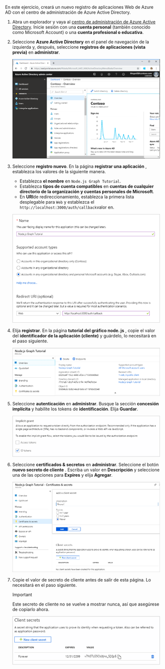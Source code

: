 <!-- markdownlint-disable MD002 MD041 -->

En este ejercicio, creará un nuevo registro de aplicaciones Web de Azure AD con el centro de administración de Azure Active Directory.

1. Abra un explorador y vaya al [centro de administración de Azure Active Directory](https://aad.portal.azure.com). Inicie sesión con una **cuenta personal** (también conocido como Microsoft Account) o una **cuenta profesional o educativa**.

1. Seleccione **Azure Active Directory** en el panel de navegación de la izquierda y, después, seleccione **registros de aplicaciones (vista previa)** en **administrar**.

    ![Una captura de pantalla de los registros de la aplicación ](./images/aad-portal-app-registrations.png)

1. Seleccione **registro nuevo**. En la página **registrar una aplicación** , establezca los valores de la siguiente manera.

    - Establezca **el nombre** en `Node.js Graph Tutorial`.
    - Establezca **tipos de cuenta compatibles** en **cuentas de cualquier directorio de la organización y cuentas personales de Microsoft**.
    - En **URI**de redireccionamiento, establezca la primera lista desplegable para `Web` y establezca el `http://localhost:3000/auth/callback`valor en.

    ![Captura de pantalla de la página registrar una aplicación](./images/aad-register-an-app.png)

1. Elija **registrar**. En la página **tutorial del gráfico node. js** , copie el valor del **identificador de la aplicación (cliente)** y guárdelo, lo necesitará en el paso siguiente.

    ![Captura de pantalla del identificador de la aplicación del nuevo registro de la aplicación](./images/aad-application-id.png)

1. Seleccione **autenticación** en **administrar**. Busque la sección **concesión implícita** y habilite los tokens de **identificación**. Elija **Guardar**.

    ![Captura de pantalla de la sección de concesión implícita](./images/aad-implicit-grant.png)

1. Seleccione **certificados & secretos** en **administrar**. Seleccione el botón **nuevo secreto de cliente** . Escriba un valor en **Descripción** y seleccione una de las opciones para **Expires** y elija **Agregar**.

    ![Captura de pantalla del cuadro de diálogo Agregar un secreto de cliente](./images/aad-new-client-secret.png)

1. Copie el valor de secreto de cliente antes de salir de esta página. Lo necesitará en el paso siguiente.

    > [!IMPORTANT]
    > Este secreto de cliente no se vuelve a mostrar nunca, así que asegúrese de copiarlo ahora.

    ![Captura de pantalla del secreto de cliente recién agregado](./images/aad-copy-client-secret.png)